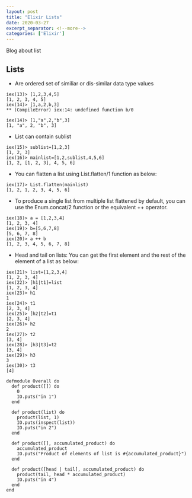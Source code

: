```yaml
---
layout: post
title: "Elixir Lists"
date: 2020-03-27
excerpt_separator: <!--more-->
categories: ['Elixir']
---
```


Blog about list

<!--more-->

## Lists

- Are ordered set of similiar or dis-similar data type values
```
iex(13)> [1,2,3,4,5]
[1, 2, 3, 4, 5]
iex(14)> [1,a,2,b,3]
** (CompileError) iex:14: undefined function b/0

iex(14)> [1,"a",2,"b",3]
[1, "a", 2, "b", 3]
```

- List can contain sublist
```
iex(15)> sublist=[1,2,3]
[1, 2, 3]
iex(16)> mainlist=[1,2,sublist,4,5,6]
[1, 2, [1, 2, 3], 4, 5, 6]
```
- You can flatten a list using List.flatten/1 function as below:
```
iex(17)> List.flatten(mainlist)
[1, 2, 1, 2, 3, 4, 5, 6]
```

- To produce a single list from multiple list flattened by default, you can use the Enum.concat/2 function or the equivalent ++ operator.
```
iex(18)> a = [1,2,3,4]
[1, 2, 3, 4]
iex(19)> b=[5,6,7,8]
[5, 6, 7, 8]
iex(20)> a ++ b
[1, 2, 3, 4, 5, 6, 7, 8]
```
- Head and tail on lists: You can get the first element and the rest of the element of a list as below:
```
iex(21)> list=[1,2,3,4]
[1, 2, 3, 4]
iex(22)> [h1|t1]=list
[1, 2, 3, 4]
iex(23)> h1
1
iex(24)> t1
[2, 3, 4]
iex(25)> [h2|t2]=t1
[2, 3, 4]
iex(26)> h2
2
iex(27)> t2
[3, 4]
iex(28)> [h3|t3]=t2
[3, 4]
iex(29)> h3
3
iex(30)> t3
[4]
```

```
defmodule Overall do
  def product([]) do
    0
    IO.puts("in 1")
  end

  def product(list) do
    product(list, 1)
    IO.puts(inspect(list))
    IO.puts("in 2")
  end

  def product([], accumulated_product) do
    accumulated_product
    IO.puts("Product of elements of list is #{accumulated_product}")
  end

  def product([head | tail], accumulated_product) do
    product(tail, head * accumulated_product)
    IO.puts("in 4")
  end
end
```
